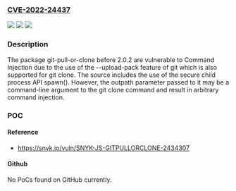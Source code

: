### [CVE-2022-24437](https://cve.mitre.org/cgi-bin/cvename.cgi?name=CVE-2022-24437)
![](https://img.shields.io/static/v1?label=Product&message=git-pull-or-clone&color=blue)
![](https://img.shields.io/static/v1?label=Version&message=%3C%202.0.2%20&color=brighgreen)
![](https://img.shields.io/static/v1?label=Vulnerability&message=Command%20Injection&color=brighgreen)

### Description

The package git-pull-or-clone before 2.0.2 are vulnerable to Command Injection due to the use of the --upload-pack feature of git which is also supported for git clone. The source includes the use of the secure child process API spawn(). However, the outpath parameter passed to it may be a command-line argument to the git clone command and result in arbitrary command injection.

### POC

#### Reference
- https://snyk.io/vuln/SNYK-JS-GITPULLORCLONE-2434307

#### Github
No PoCs found on GitHub currently.

